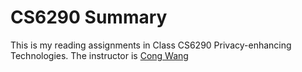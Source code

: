 # CS6290 Summary
This is my reading assignments in Class CS6290 Privacy-enhancing Technologies. The instructor is [Cong Wang](http://www.cs.cityu.edu.hk/~congwang/)
